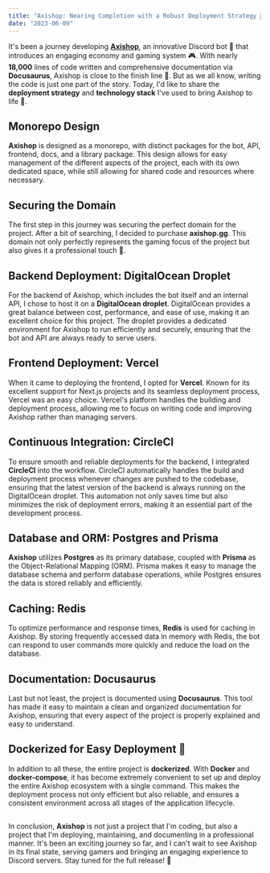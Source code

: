 ```yaml
---
title: "Axishop: Nearing Completion with a Robust Deployment Strategy 🎯"
date: "2023-06-09"
---
```


It's been a journey developing **[Axishop](https://axishop.gg)**, an innovative Discord bot 🤖 that introduces an engaging economy and gaming system 🎮. With nearly **18,000** lines of code written and comprehensive documentation via **Docusaurus**, Axishop is close to the finish line 🏁. But as we all know, writing the code is just one part of the story. Today, I'd like to share the **deployment strategy** and **technology stack** I've used to bring Axishop to life 🌱.

## **Monorepo Design**

**Axishop** is designed as a monorepo, with distinct packages for the bot, API, frontend, docs, and a library package. This design allows for easy management of the different aspects of the project, each with its own dedicated space, while still allowing for shared code and resources where necessary.

## **Securing the Domain**

The first step in this journey was securing the perfect domain for the project. After a bit of searching, I decided to purchase **axishop.gg**. This domain not only perfectly represents the gaming focus of the project but also gives it a professional touch 💼.

## **Backend Deployment: DigitalOcean Droplet**

For the backend of Axishop, which includes the bot itself and an internal API, I chose to host it on a **DigitalOcean droplet**. DigitalOcean provides a great balance between cost, performance, and ease of use, making it an excellent choice for this project. The droplet provides a dedicated environment for Axishop to run efficiently and securely, ensuring that the bot and API are always ready to serve users.

## **Frontend Deployment: Vercel**

When it came to deploying the frontend, I opted for **Vercel**. Known for its excellent support for Next.js projects and its seamless deployment process, Vercel was an easy choice. Vercel's platform handles the building and deployment process, allowing me to focus on writing code and improving Axishop rather than managing servers.

## **Continuous Integration: CircleCI**

To ensure smooth and reliable deployments for the backend, I integrated **CircleCI** into the workflow. CircleCI automatically handles the build and deployment process whenever changes are pushed to the codebase, ensuring that the latest version of the backend is always running on the DigitalOcean droplet. This automation not only saves time but also minimizes the risk of deployment errors, making it an essential part of the development process.

## **Database and ORM: Postgres and Prisma**

**Axishop** utilizes **Postgres** as its primary database, coupled with **Prisma** as the Object-Relational Mapping (ORM). Prisma makes it easy to manage the database schema and perform database operations, while Postgres ensures the data is stored reliably and efficiently.

## **Caching: Redis**

To optimize performance and response times, **Redis** is used for caching in Axishop. By storing frequently accessed data in memory with Redis, the bot can respond to user commands more quickly and reduce the load on the database.

## **Documentation: Docusaurus**

Last but not least, the project is documented using **Docusaurus**. This tool has made it easy to maintain a clean and organized documentation for Axishop, ensuring that every aspect of the project is properly explained and easy to understand.

## **Dockerized for Easy Deployment 🐳**

In addition to all these, the entire project is **dockerized**. With **Docker** and **docker-compose**, it has become extremely convenient to set up and deploy the entire Axishop ecosystem with a single command. This makes the deployment process not only efficient but also reliable, and ensures a consistent environment across all stages of the application lifecycle.

##

In conclusion, **Axishop** is not just a project that I'm coding, but also a project that I'm deploying, maintaining, and documenting in a professional manner. It's been an exciting journey so far, and I can't wait to see Axishop in its final state, serving gamers and bringing an engaging experience to Discord servers. Stay tuned for the full release! 🎉
